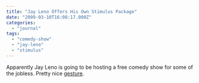 ```yaml
---
title: "Jay Leno Offers His Own Stimulus Package"
date: "2009-03-10T16:08:17.000Z"
categories: 
  - "journal"
tags: 
  - "comedy-show"
  - "jay-leno"
  - "stimulus"
---
```


Apparently Jay Leno is going to be hosting a free comedy show for some of the jobless. Pretty nice [gesture](http://www.cnn.com/2009/SHOWBIZ/TV/03/10/leno.free.show/index.html).
